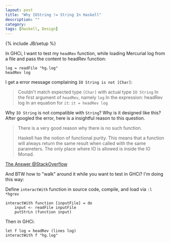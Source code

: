 ```yaml
---
layout: post
title: "Why IOString != String In Haskell"
description: ""
category: 
tags: [Haskell, Design]
---
```

{% include JB/setup %}

In GHCi, I want to test my `headRev` function, while loading Mercurial log from a file and pass the content to headRev function:

    log = readFile "hg.log"
    headRev log

I get a error message complaining `IO String is not [Char]`:

> Couldn't match expected type `[Char]` with actual type `IO String` In
> the first argument of `headRev`, namely `log` In the expression:
> headRev log In an equation for `it`: `it = headRev log`

Why `IO String` is not compatible with `String`? Why is it designed like this?
After googled the error, here is a insightful reason to this question.

> There is a very good reason why there is no such function.
> 
> Haskell has the notion of functional purity. This means that a
> function will always return the same result when called with the same
> parameters. The only place where IO is allowed is inside the IO Monad.

[The Answer @StackOverflow][1]

And BTW how to "walk" around it while you want to test in GHCi? I'm doing this way:

Define `interactWith` function in source code, compile, and load via `:l *hgrev`

    interactWith function [inputFile] = do
        input <- readFile inputFile
        putStrLn (function input)

Then in GHCi:

    let f log = headRev (lines log)
    interactWith f "hg.log"

[1]: http://stackoverflow.com/a/1676052/2190129

